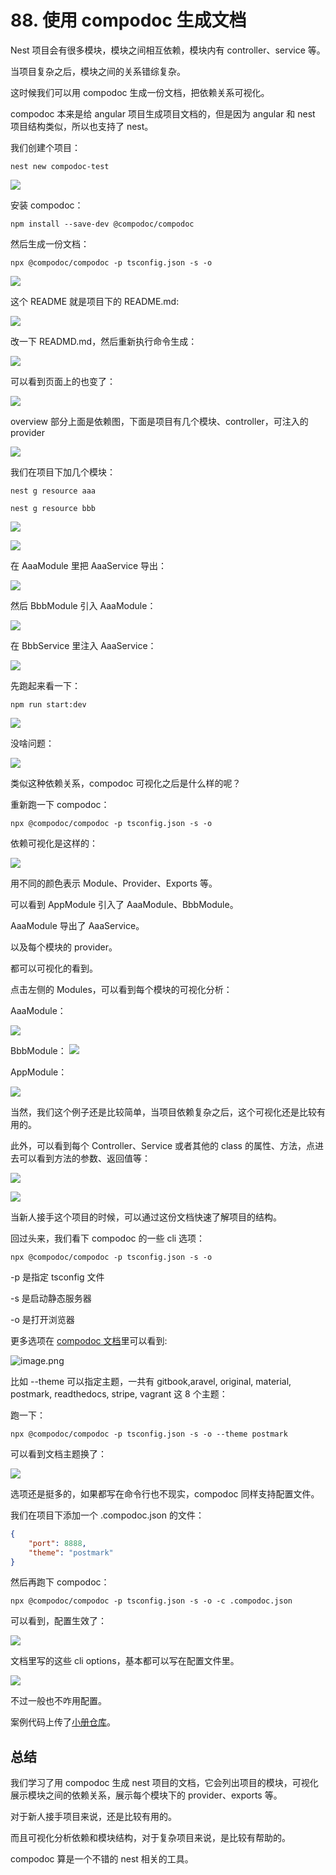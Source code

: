 # 88. 使用 compodoc 生成文档

Nest 项目会有很多模块，模块之间相互依赖，模块内有 controller、service 等。

当项目复杂之后，模块之间的关系错综复杂。

这时候我们可以用 compodoc 生成一份文档，把依赖关系可视化。

compodoc 本来是给 angular 项目生成项目文档的，但是因为 angular 和 nest 项目结构类似，所以也支持了 nest。

我们创建个项目：

```
nest new compodoc-test
```

![](./images/19467e50b62add6ad7918feab69a1236.webp )

安装 compodoc：

```
npm install --save-dev @compodoc/compodoc
```
然后生成一份文档：

```
npx @compodoc/compodoc -p tsconfig.json -s -o
```

![](./images/dd06b544c3c47a33fad13495f41d5010.webp )

这个 README 就是项目下的 README.md:

![](./images/14eb1c7035b9d1d30e6918749a6d3699.webp )

改一下 READMD.md，然后重新执行命令生成：

![](./images/12d7fbb3d1db66d59a68e7cfd2e0c0ef.webp )

可以看到页面上的也变了：

![](./images/a2a90a58ef586e0f076b9f37d5927dbd.webp )

overview 部分上面是依赖图，下面是项目有几个模块、controller，可注入的 provider

![](./images/72855a8978ad99a0d37df87d1de840cf.webp )

我们在项目下加几个模块：

```
nest g resource aaa

nest g resource bbb
```

![](./images/ef1d511a3b4f6b90cc16eecb75d69c1e.webp )


![](./images/fbf013d1318373c1243bd1d643e1f6d0.webp )

在 AaaModule 里把 AaaService 导出：

![](./images/dbdc228bbed681d8840257d138763f69.webp )

然后 BbbModule 引入 AaaModule：

![](./images/d3599947d5da97ce529554e64eaa1147.webp )

在 BbbService 里注入 AaaService：
 
![](./images/afd13e60ca16ef3be2f73d8ac4ebb04b.webp )

先跑起来看一下：

```
npm run start:dev
```

![](./images/9e5d8ec46c1bfa7633a29f74628783b8.webp )

没啥问题：

![](./images/f265616ec774f5bcf2a60423ca190cab.webp )

类似这种依赖关系，compodoc 可视化之后是什么样的呢？

重新跑一下 compodoc：
```
npx @compodoc/compodoc -p tsconfig.json -s -o
```
依赖可视化是这样的：

![](./images/db479820fda8b5302d19f0974ab5cf30.webp )

用不同的颜色表示 Module、Provider、Exports 等。

可以看到 AppModule 引入了 AaaModule、BbbModule。

AaaModule 导出了 AaaService。

以及每个模块的 provider。

都可以可视化的看到。

点击左侧的 Modules，可以看到每个模块的可视化分析：

AaaModule：

![](./images/f3968a5d20b9077cd3a522ebc1aaddad.webp )

BbbModule：
![](./images/bc35a0086479f385df5675fcbbeb8e83.webp )

AppModule：

![](./images/f328cbe6f783214c8e49dffb9d9a4466.webp )

当然，我们这个例子还是比较简单，当项目依赖复杂之后，这个可视化还是比较有用的。

此外，可以看到每个 Controller、Service 或者其他的 class 的属性、方法，点进去可以看到方法的参数、返回值等：


![](./images/686dc26794b3089d57588b0f49cf5646.webp )

![](./images/07b1356f995b2877b77dc5e25c7bde27.webp )

当新人接手这个项目的时候，可以通过这份文档快速了解项目的结构。

回过头来，我们看下 compodoc 的一些 cli 选项：

```
npx @compodoc/compodoc -p tsconfig.json -s -o
```

-p 是指定 tsconfig 文件

-s 是启动静态服务器

-o 是打开浏览器

更多选项在 [compodoc 文档](https://compodoc.app/guides/options.html)里可以看到:


![image.png](./images/5c2d12f062b40fa8e8b142cf4e7050d4.webp )

比如 --theme 可以指定主题，一共有 gitbook,aravel, original, material, postmark, readthedocs, stripe, vagrant 这 8 个主题：

跑一下：
```
npx @compodoc/compodoc -p tsconfig.json -s -o --theme postmark
```

可以看到文档主题换了：

![](./images/2068ac05834994426396c0c040ee2947.webp )

选项还是挺多的，如果都写在命令行也不现实，compodoc 同样支持配置文件。

我们在项目下添加一个 .compodoc.json 的文件：

```json
{
    "port": 8888,
    "theme": "postmark"
}
```

然后再跑下 compodoc：

```
npx @compodoc/compodoc -p tsconfig.json -s -o -c .compodoc.json
```

可以看到，配置生效了：

![](./images/30222e1dd8619b11c3dc068f3de0a76e.webp )

文档里写的这些 cli options，基本都可以写在配置文件里。

![](./images/314c66d09fa6a3df48faf357dc87ba75.webp )

不过一般也不咋用配置。

案例代码上传了[小册仓库](https://github.com/QuarkGluonPlasma/nestjs-course-code/tree/main/compodoc-test)。

## 总结

我们学习了用 compodoc 生成 nest 项目的文档，它会列出项目的模块，可视化展示模块之间的依赖关系，展示每个模块下的 provider、exports 等。

对于新人接手项目来说，还是比较有用的。

而且可视化分析依赖和模块结构，对于复杂项目来说，是比较有帮助的。

compodoc 算是一个不错的 nest 相关的工具。

